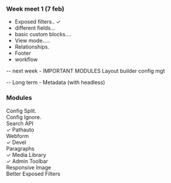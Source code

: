 
### Week meet 1 (7 feb)


- Exposed filters.. &check;
- different fields...
- basic custom blocks....
- View mode.....
- Relationships.
- Footer
- workflow

-- next week - IMPORTANT MODULES
 Layout builder
 config mgt

-- Long term - Metadata (with headless)


### Modules

 Config Split. <br>
 Config Ignore. <br>
 Search API <br>
&check; Pathauto <br>
 Webform <br>
&check; Devel <br>
 Paragraphs <br>
&check; Media Library <br>
&check; Admin Toolbar <br>
 Responsive Image <br>
 Better Exposed Filters <br>
